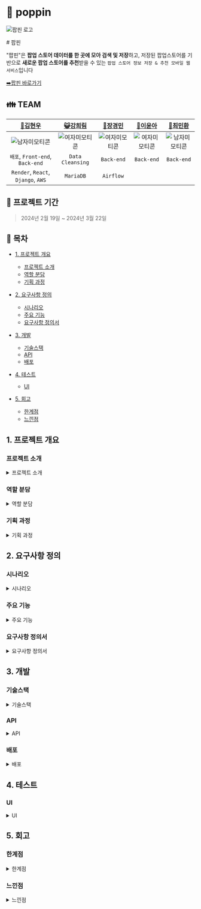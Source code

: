 # :pushpin: poppin
![팝핀 로고](https://github.com/limmyou/poppin/assets/145823967/3b759ff6-3757-4474-a767-b29cb5459d8b)

\# 팝핀

"팝핀"은 **팝업 스토어 데이터를 한 곳에 모아 검색 및 저장**하고, 저장된 팝업스토어를 기반으로 **새로운 팝업 스토어를 추천**받을 수 있는 `팝업 스토어 정보 저장 & 추천 모바일 웹 서비스`입니다

[:arrow_right:팝핀 바로가기](https://pop-pin.store/) 

:family: **TEAM**
---
|[:crown:김현우](https://github.com/kim-edwin)|[:smiley_cat:강희림](https://github.com/limmyou) |[:hatching_chick:장경민](https://github.com/wkdrudals)|[:rabbit:이윤아](https://github.com/YoooonaLee)|[:pizza:최민환](https://github.com/Hwannni)|
|:---:|:---:|:---:|:---:|:---:|
|![남자미모티콘](https://github.com/limmyou/poppin/assets/145823967/de192276-80e5-43e6-962e-25f906ad28d6)|![여자미모티콘](https://github.com/limmyou/poppin/assets/145823967/cb38a500-5672-40cc-a331-e518697b66aa)|![여자미모티콘](https://github.com/limmyou/poppin/assets/145823967/cb38a500-5672-40cc-a331-e518697b66aa)|![여자미모티콘](https://github.com/limmyou/poppin/assets/145823967/cb38a500-5672-40cc-a331-e518697b66aa)|![남자미모티콘](https://github.com/limmyou/poppin/assets/145823967/de192276-80e5-43e6-962e-25f906ad28d6)|
|`배포`, `Front-end`, `Back-end`|`Data Cleansing`|`Back-end`|`Back-end`|`Back-end`|
|`Render`, `React`, `Django`, `AWS`|`MariaDB`|`Airflow`|` `|` `|

**:calendar: 프로젝트 기간**
---
> 2024년 2월 19일 ~ 2024년 3월 22일

**:page_facing_up: 목차**
---

- [1. 프로젝트 개요](#1.-프로젝트-개요)
  - [프로젝트 소개](#프로젝트-소개)
  - [역할 분담](#역할-분담)
  - [기획 과정](#기획-과정)
 
- [2. 요구사항 정의](#2.-요구사항-정의)
  - [시나리오](#시나리오)
  - [주요 기능](#주요-기능)
  - [요구사항 정의서](#요구사항-정의서)
    
- [3. 개발](#3.-개발)
  - [기술스택](#기술스택)
  - [API](#api)
  - [배포](#배포)

- [4. 테스트](#4.-테스트)
  - [UI](#ui)

- [5. 회고](#5.-회고)
  - [한계점](#한계점)
  - [느낀점](#느낀점)

## 1. 프로젝트 개요
  ### 프로젝트 소개
<details><summary>프로젝트 소개</summary>

</details>

  ### 역할 분담
<details><summary>역할 분담</summary>
  
:crown:김현우<br>
:smiley_cat:강희림<br>
:hatching_chick:장경민<br>
:rabbit:이윤아<br>
:pizza:최민환

</details>

  ### 기획 과정
<details><summary>기획 과정</summary>
  
1. Notion 문서 [바로가기](https://www.notion.so/bad6778516b340408f10a3f7def106a8?pvs=4)
![노션](https://github.com/kim-edwin/RepoHeart/assets/145823967/f1d5fa4b-fb96-41c5-8584-a5e47983c907)
2. SRS 문서 [바로가기](https://www.notion.so/bad6778516b340408f10a3f7def106a8?pvs=4)

</details>

## 2. 요구사항 정의
  ### 시나리오
<details><summary>시나리오</summary>

시나리오
  
</details>

  ### 주요 기능
<details><summary>주요 기능</summary>

주요기능
  
</details>

  ### 요구사항 정의서
<details><summary>요구사항 정의서</summary>

요구사항 정의서

</details>

## 3. 개발
  ### 기술스택
<details><summary>기술스택</summary>

기술스택

</details>

  ### API
<details><summary>API</summary>

API

</details>

  ### 배포
<details><summary>배포</summary>

배포

</details>

## 4. 테스트
  ### UI
<details><summary>UI</summary>

UI

</details>

## 5. 회고
 ### 한계점
<details><summary>한계점</summary>

:crown:김현우 : 

:smiley_cat:강희림 : 

:hatching_chick:장경민 : 

:rabbit:이윤아 : 

:pizza:최민환 : 

</details>

 ### 느낀점
<details><summary>느낀점</summary>

:crown:김현우 : 

:smiley_cat:강희림 : 

:hatching_chick:장경민 : 

:rabbit:이윤아 : 

:pizza:최민환 : 

</details>
